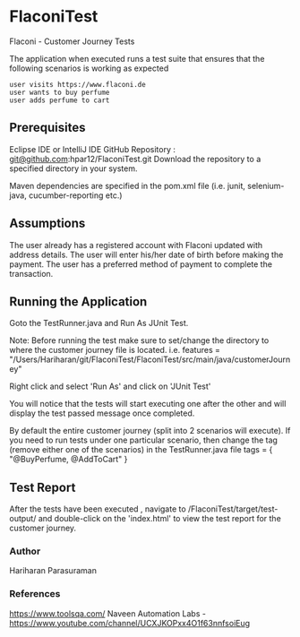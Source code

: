 # FlaconiTest
Flaconi - Customer Journey Tests

The application when executed runs a test suite that ensures that the following scenarios is working as expected

    user visits https://www.flaconi.de
    user wants to buy perfume
    user adds perfume to cart
 
## Prerequisites
Eclipse IDE or IntelliJ IDE
GitHub Repository : git@github.com:hpar12/FlaconiTest.git
Download the repository to a specified directory in your system.

Maven dependencies are specified in the pom.xml file (i.e. junit, selenium-java, cucumber-reporting etc.)

## Assumptions
The user already has a registered account with Flaconi updated with address details.
The user will enter his/her date of birth before making the payment.
The user has a preferred method of payment to complete the transaction.

## Running the Application
Goto the TestRunner.java and Run As JUnit Test.

Note: Before running the test make sure to set/change the directory to where the customer journey file is located.
i.e. features = "/Users/Hariharan/git/FlaconiTest/FlaconiTest/src/main/java/customerJourney"

Right click and select 'Run As' and click on 'JUnit Test'

You will notice that the tests will start executing one after the other and will display the test passed message once completed.

By default the entire customer journey (split into 2 scenarios will execute). If you need to run tests under one particular scenario, then change the tag (remove either one of the scenarios) in the TestRunner.java file 
tags = { "@BuyPerfume, @AddToCart" }

## Test Report
After the tests have been executed , navigate to /FlaconiTest/target/test-output/ and double-click on the 'index.html' to view the test report for the customer journey.

### Author
Hariharan Parasuraman

### References
https://www.toolsqa.com/
Naveen Automation Labs - https://www.youtube.com/channel/UCXJKOPxx4O1f63nnfsoiEug
